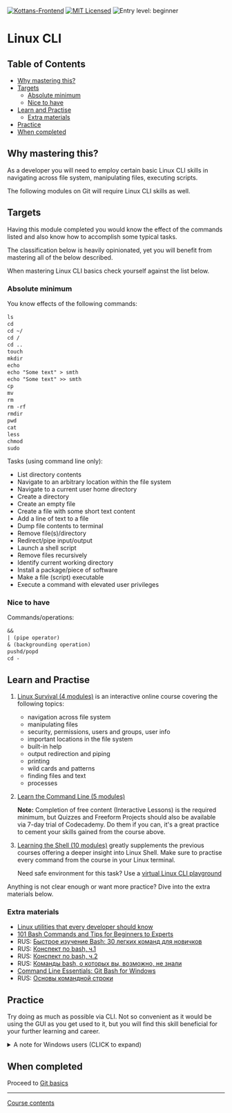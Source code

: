 [![Kottans-Frontend][badge-kottans]][kottans-git]
[![MIT Licensed][badge-mit]][license]
![Entry level: beginner][badge-beginner]

# Linux CLI

<!-- START doctoc generated TOC please keep comment here to allow auto update -->
<!-- DON'T EDIT THIS SECTION, INSTEAD RE-RUN doctoc TO UPDATE -->
## Table of Contents

- [Why mastering this?](#why-mastering-this)
- [Targets](#targets)
  - [Absolute minimum](#absolute-minimum)
  - [Nice to have](#nice-to-have)
- [Learn and Practise](#learn-and-practise)
  - [Extra materials](#extra-materials)
- [Practice](#practice)
- [When completed](#when-completed)

<!-- END doctoc generated TOC please keep comment here to allow auto update -->
<!-- generated with [DocToc](https://github.com/thlorenz/doctoc) -->

## Why mastering this?

As a developer you will need to employ certain basic Linux CLI
skills in navigating across file system, manipulating files,
executing scripts.

The following modules on Git will require Linux CLI skills as well.

## Targets

Having this module completed you would know
the effect of the commands listed and
also know how to accomplish some typical tasks.

The classification below is heavily opinionated, yet
you will benefit from mastering all of the below described.

When mastering Linux CLI basics check yourself against
the list below.

### Absolute minimum

You know effects of the following commands:
```
ls	
cd	
cd ~/	
cd /	
cd ..	
touch	
mkdir	
echo	
echo "Some text" > smth	
echo "Some text" >> smth	
cp	
mv	
rm	
rm -rf	
rmdir	
pwd	
cat	
less	
chmod	
sudo	
```

Tasks (using command line only):
* List directory contents	
* Navigate to an arbitrary location within the file system	
* Navigate to a current user home directory	
* Create a directory	
* Create an empty file	
* Create a file with some short text content	
* Add a line of text to a file	
* Dump file contents to terminal	
* Remove file(s)/directory	
* Redirect/pipe input/output	
* Launch a shell script	
* Remove files recursively	
* Identify current working directory	
* Install a package/piece of software	
* Make a file (script) executable	
* Execute a command with elevated user privileges	

### Nice to have

Commands/operations:
```
&&	
| (pipe operator)	
& (backgrounding operation)	
pushd/popd	
cd -
```

## Learn and Practise

1. [Linux Survival (4 modules)](https://linuxsurvival.com/linux-tutorial-introduction/)
   is an interactive online course covering the following topics:
   * navigation across file system
   * manipulating files
   * security, permissions, users and groups, user info
   * important locations in the file system
   * built-in help
   * output redirection and piping
   * printing
   * wild cards and patterns
   * finding files and text
   * processes

1. [Learn the Command Line (5 modules)](https://www.codecademy.com/learn/learn-the-command-line)

    **Note:** Completion of free content (Interactive Lessons) 
    is the required minimum, but Quizzes and Freeform Projects 
    should also be available via 7-day trial of Codecademy.
    Do them if you can, it's a great practice to cement your skills
    gained from the course above.

1. [Learning the Shell (10 modules)](http://linuxcommand.org/lc3_learning_the_shell.php)
   greatly supplements the previous courses offering a deeper
   insight into Linux Shell. Make sure to practise every command from
   the course in your Linux terminal.
   
   Need safe environment for this task? Use a 
   [virtual Linux CLI playground](https://katacoda.com/courses/ubuntu/playground)

Anything is not clear enough or want more practice?
Dive into the extra materials below.

### Extra materials

- [Linux utilities that every developer should know](https://blog.webbylab.com/linux_utilities_for_every_developer/)
- [101 Bash Commands and Tips for Beginners to Experts](https://dev.to/awwsmm/101-bash-commands-and-tips-for-beginners-to-experts-30je)
- RUS: [Быстрое изучение Bash: 30 легких команд для новичков](https://proglib.io/p/bash-commands-for-beginners/)
- RUS: [Конспект по bash, ч.1](https://proglib.io/p/bash-notes/)
- RUS: [Конспект по bash, ч.2](https://proglib.io/p/bash-notes2/)
- RUS: [Команды bash, о которых вы, возможно, не знали](https://proglib.io/p/hidden-features-bash/)
- [Command Line Essentials: Git Bash for Windows](https://www.udemy.com/git-bash/)
- RUS: [Основы командной строки](https://ru.hexlet.io/courses/cli-basics)

## Practice

Try doing as much as possible via CLI. Not so convenient as it would be
using the GUI as you get used to it, but you will find this skill beneficial
for your further learning and career.

<details><summary>A note for Windows users (CLICK to expand)</summary>
You may practice Linux CLI on your Windows machine
using Git Bash that gets installed along with
[Git](https://git-scm.com/downloads).

To open Git Bahs right click anywhere in file explorer and select
`Git Bash here` option. Bash will get opened in context of the
directory you called it at.

![windows-git-bash](./git-bash-context-menu.png)
</details>

## When completed

Proceed to [Git basics](./git-basics.md)

---

[Course contents](../README.md)

[badge-kottans]: https://img.shields.io/badge/%3D(%5E.%5E)%3D-linux-yellow.svg
[kottans-git]: https://github.com/kottans/git-course

[badge-mit]: https://img.shields.io/badge/License-MIT-blue.svg
[license]: https://github.com/kottans/git-course/blob/master/LICENSE.md

[badge-beginner]: https://img.shields.io/badge/Entry%20level-beginner-brightgreen.svg
